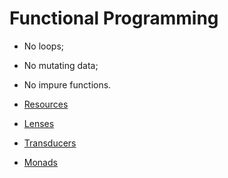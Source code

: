 # Functional Programming

- No loops;
- No mutating data;
- No impure functions.

- [Resources](./resources.md)
- [Lenses](./lenses.md)
- [Transducers](./transducers.md)
- [Monads](./monads/readme.md)
